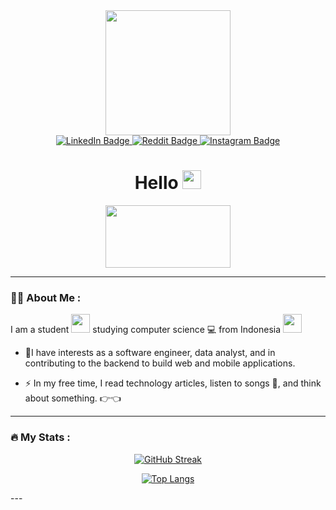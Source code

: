 <div id="header" align="center">
  <img src="https://media.giphy.com/media/Q2T7BXRiDFPJcPoA7Z/giphy.gif" width="200"/>
</div>
<div id="badges" align="center">
  <a href="https://www.linkedin.com/in/m-hanif-pratama-117919221/">
    <img src="https://img.shields.io/badge/LinkedIn-blue?style=for-the-badge&logo=linkedin&logoColor=white" alt="LinkedIn Badge"/>
  </a>
  <a href="https://www.reddit.com/u/LeleTerbang">
    <img src="https://img.shields.io/badge/Reddit-orange?style=for-the-badge&logo=reddit&logoColor=white" alt="Reddit Badge"/>
  </a>
  <a href="https://www.instagram.com/mhanif_pratama/">
    <img src="https://img.shields.io/badge/Instagram-E4405F?style=for-the-badge&logo=instagram&logoColor=white" alt="Instagram Badge"/>
  </a>
</div>
<div id="viewed" align="center">
  <img src="https://komarev.com/ghpvc/?username=MHanifPratama&style=flat-square&color=blue" alt=""/>
</div>

<h1 align="center">
  Hello
  <img src="https://media.giphy.com/media/hvRJCLFzcasrR4ia7z/giphy.gif" width="30px"/>
</h1>

<div align="center">
  <img src="https://readme-jokes.vercel.app/api" width="200" height="100"/>
 </div>
 
 ---
 
### :man_technologist: About Me :

I am a student <img src="https://media.giphy.com/media/M9042O8aXyLNHjk78f/giphy.gif" width="30"> studying computer science 💻 from Indonesia <img src="https://media.giphy.com/media/ibLnzjD6OJc2bo4yxO/giphy.gif" width="30">
- :telescope:I have interests as a software engineer, data analyst, and in contributing to the backend to build web and mobile applications.

- :zap: In my free time, I read technology articles, listen to songs 🎵, and think about something. :point_right::point_left: 

---
### :fire: My Stats :
<div align="center">
  
[![GitHub Streak](http://github-readme-streak-stats.herokuapp.com?user=MHanifPratama&theme=dark&background=000000)](https://git.io/streak-stats)

[![Top Langs](https://github-readme-stats.vercel.app/api/top-langs/?username=MHanifPratama&layout=compact&theme=vision-friendly-dark)](https://github.com/anuraghazra/github-readme-stats)
</div>
---
